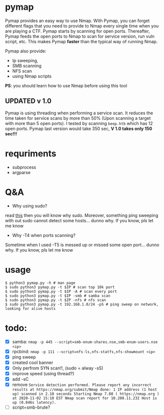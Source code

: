 # pymap
Pymap provides an easy way to use Nmap. With Pymap, you can forget different flags that you need to provide to Nmap every single time when you are playing a CTF. Pymap starts by scanning for open ports. Thereafter, Pymap feeds the open ports to Nmap to scan for service version, run vuln script, etc. This makes Pymap **faster** than the typical way of running Nmap. 

Pymap also provide:
- Ip sweeping, 
- SMB scanning
- NFS scan
- using Nmap scripts

**PS**: you should learn how to use Nmap before using this tool

## UPDATED v 1.0
Pymap is using threading when performing a service scan. It reduces the time taken for service scans by more than 50% (Upon scanning a target with more than 5 open ports). I tested by scanning `beep.htb` which has 12 open ports. Pymap last version would take 350 sec, **V 1.0 takes only 150 sec!!!**

# requriments
- subprocess
- argparse

# Q&A
- Why using sudo?

read [this](https://security.stackexchange.com/questions/175235/nmap-default-scan-technique) then you will know why sudo. Moreover, something ping sweeping with out sudo cannot detect some hosts... dunno why. If you know, pls let me know
- Why -T4 when ports scanning?

Sometime when I used -T5 is messed up or missed some open port... dunno why. If you know, pls let me know

# usage
```console
$ python3 pymap.py -h # man page
$ sudo python3 pymap.py -t $IP # scan top 10k port
$ sudo python3 pymap.py -t $IP -A # scan every port
$ sudo python3 pymap.py -t $IP -smb # samba scan
$ sudo python3 pymap.py -t $IP -nfs # nfs scan
$ sudo python3 pymap.py -t 192.168.1.0/24 -pS # ping sweep on network, looking for alive hosts
```

# todo:
- [x] samba: `nmap -p 445 --script=smb-enum-shares.nse,smb-enum-users.nse <ip>`
- [x] rpcbind: `nmap -p 111 --script=nfs-ls,nfs-statfs,nfs-showmount <ip>`
- [x] ping sweep
- [x] created cool banner
- [x] Only perfrom SYN scan!!, (sudo = alway -sS)
- [x] improve speed (using thread?)
- [x] add -sC
- [x] remove `Service detection performed. Please report any incorrect results at https://nmap.org/submit/Nmap done: 1 IP address (1 host up) scanned in 2.10 seconds Starting Nmap 7.80 ( https://nmap.org ) at 2020-11-02 15:10 EST Nmap scan report for 10.200.11.232 Host is up (0.046s latency).`
- [ ] script=smb-brute?
